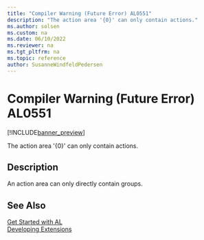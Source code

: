 ```yaml
---
title: "Compiler Warning (Future Error) AL0551"
description: "The action area '{0}' can only contain actions."
ms.author: solsen
ms.custom: na
ms.date: 06/10/2022
ms.reviewer: na
ms.tgt_pltfrm: na
ms.topic: reference
author: SusanneWindfeldPedersen
---
```

[//]: # (START>DO_NOT_EDIT)
[//]: # (IMPORTANT:Do not edit any of the content between here and the END>DO_NOT_EDIT.)
[//]: # (Any modifications should be made in the .xml files in the ModernDev repo.)
# Compiler Warning (Future Error) AL0551

[!INCLUDE[banner_preview](../includes/banner_preview.md)]

The action area '{0}' can only contain actions.

## Description
An action area can only directly contain groups.  

[//]: # (IMPORTANT: END>DO_NOT_EDIT)
## See Also  
[Get Started with AL](../devenv-get-started.md)  
[Developing Extensions](../devenv-dev-overview.md)  
